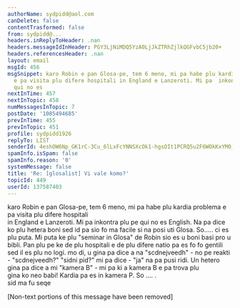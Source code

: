 ```yaml
---
authorName: sydpidd@aol.com
canDelete: false
contentTrasformed: false
from: sydpidd@...
headers.inReplyToHeader: .nan
headers.messageIdInHeader: PGY3LjNiMDQ5YzA0LjJkZTRhZjlkQGFvbC5jb20+
headers.referencesHeader: .nan
layout: email
msgId: 456
msgSnippet: karo Robin e pan Glosa-pe, tem 6 meno, mi pa habe plu kardia problema
  e pa visita plu difere hospitali in England e Lanzeroti. Mi pa  inkontra plu pe
  qui no es
nextInTime: 457
nextInTopic: 458
numMessagesInTopic: 7
postDate: '1085494685'
prevInTime: 455
prevInTopic: 451
profile: sydpidd1926
replyTo: LIST
senderId: 4eshOW6Np_GK1rC-3Cu_6lLxFcYNNSXcOk1-hgsOIt1PCRQ5u2F6WOkKxYMO_eq86Ue1-pvQ
spamInfo.isSpam: false
spamInfo.reason: '0'
systemMessage: false
title: 'Re: [glosalist] Vi vale komo?'
topicId: 449
userId: 137587403
---
```


karo Robin e pan Glosa-pe,
tem 6 meno, mi pa habe plu kardia problema e pa visita plu difere hospitali  
in England e Lanzeroti. Mi pa  inkontra plu pe qui no es English.  Na pa dice 
ko plu hetera boni sed id pa sio fo ma facile si na posi uti Glosa.  So..... 
ci es plu puta.
Mi puta ke plu "seminar in Glosa" de Robin sio es u boni basi pro u  bibli.
Pan plu pe ke de plu hospitali e de plu difere natio pa es fo fo  gentili sed 
il es plu no logi.
mo di, u gina pa dice a na "scdnejveedh" - no pe reakti -  "scdnejveedh?"
"sidni pid?" mi pa dice - "ja" na pa pusi ridi.
Un hetero gina pa dice a mi "kamera B" - mi pa ki a kamera B e pa trova plu  
gina ko neo babi! Kardia pa es in kamera P.
So .... .     
sid
ma fu seqe


[Non-text portions of this message have been removed]


